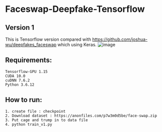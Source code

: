 # Faceswap-Deepfake-Tensorflow
## Version 1
This is Tensorflow version compared with https://github.com/joshua-wu/deepfakes_faceswap which using Keras.
![image](https://github.com/DoraemonHank/Faceswap-Deepfake-Tensorflow/blob/main/image/output.jpg)
## Requirements:
    Tensorflow-GPU 1.15
    CUDA 10.0
    cuDNN 7.6.2
    Python 3.6.12
## How to run:
    1. create file : checkpoint
    2. Download dataset : https://anonfiles.com/p7w3m0d5be/face-swap.zip
    3. Put cage and trump in to data file
    4. python train_v1.py


